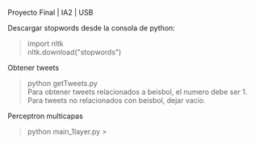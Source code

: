 Proyecto Final | IA2 | USB <br />

Descargar stopwords desde la consola de python: <br />
> import nltk <br />
> nltk.download("stopwords") <br />

Obtener tweets <br />
> python getTweets.py <nombre archivo de salida sin extension> <numero> <br />
Para obtener tweets relacionados a beisbol, el numero debe ser 1. Para tweets no relacionados con beisbol, dejar vacio. <br />

Perceptron multicapas <br />
> python main_1layer.py <archivo csv con datos de entrada> > <nombre de archivo de salida> <br />
